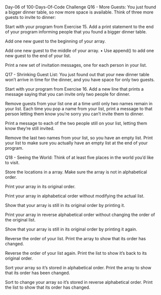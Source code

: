 Day-06 of 100-Days-Of-Code Challenge
Q16 - More Guests: You just found a bigger dinner table, so now more space is available. Think of three more guests to invite to dinner:

Start with your program from Exercise 15. Add a print statement to the end of your program informing people that you found a bigger dinner table.

Add one new guest to the beginning of your array.

Add one new guest to the middle of your array. • Use append() to add one new guest to the end of your list.

Print a new set of invitation messages, one for each person in your list.

Q17 - Shrinking Guest List: You just found out that your new dinner table won’t arrive in time for the dinner, and you have space for only two guests.

Start with your program from Exercise 16. Add a new line that prints a message saying that you can invite only two people for dinner.

Remove guests from your list one at a time until only two names remain in your list. Each time you pop a name from your list, print a message to that person letting them know you’re sorry you can’t invite them to dinner.

Print a message to each of the two people still on your list, letting them know they’re still invited.

Remove the last two names from your list, so you have an empty list. Print your list to make sure you actually have an empty list at the end of your program.

Q18 - Seeing the World: Think of at least five places in the world you’d like to visit.

Store the locations in a array. Make sure the array is not in alphabetical order.

Print your array in its original order.

Print your array in alphabetical order without modifying the actual list.

Show that your array is still in its original order by printing it.

Print your array in reverse alphabetical order without changing the order of the original list.

Show that your array is still in its original order by printing it again.

Reverse the order of your list. Print the array to show that its order has changed.

Reverse the order of your list again. Print the list to show it’s back to its original order.

Sort your array so it’s stored in alphabetical order. Print the array to show that its order has been changed.

Sort to change your array so it’s stored in reverse alphabetical order. Print the list to show that its order has changed.